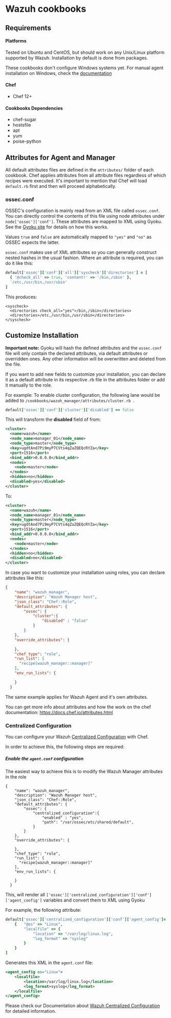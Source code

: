 
Wazuh cookbooks
====================================

Requirements
------------
#### Platforms
Tested on Ubuntu and CentOS, but should work on any Unix/Linux platform supported by Wazuh. Installation by default is done from packages.

These cookbooks don't configure Windows systems yet. For manual agent installation on Windows, check the [documentation](https://documentation.wazuh.com/current/installation-guide/installing-wazuh-agent/wazuh_agent_windows.html)

#### Chef
- Chef 12+

#### Cookbooks Dependencies
- chef-sugar
- hostsfile
- apt
- yum
- poise-python

Attributes for Agent and Manager
----------

All default attributes files are defined in the ```attributes/``` folder of each cookbook. Chef applies attributes from all attribute files regardless of which recipes were executed. It's important to mention that Chef will load ```default.rb``` first and then will proceed alphabetically. 

### ossec.conf

OSSEC's configuration is mainly read from an XML file called `ossec.conf`. You can directly control the contents of this file using node attributes under `node['ossec']['conf']`. These attributes are mapped to XML using Gyoku. See the [Gyoku site](https://github.com/savonrb/gyoku) for details on how this works.

Values `true` and `false`  are automatically mapped to `"yes"` and `"no"` as OSSEC expects the latter.

`ossec.conf` makes use of XML attributes so you can generally construct nested hashes in the usual fashion. Where an attribute is required, you can do it like this:

```ruby
default['ossec']['conf']['all']['syscheck']['directories'] = [
  { '@check_all' => true, 'content!' => '/bin,/sbin' },
  '/etc,/usr/bin,/usr/sbin'
]
```

This produces:

    <syscheck>
      <directories check_all="yes">/bin,/sbin</directories>
      <directories>/etc,/usr/bin,/usr/sbin</directories>
    </syscheck>

## Customize Installation

**Important note:** Gyoku will hash the defined attributes and the ```ossec.conf``` file will only contain the declared attributes, via default attributes or overridden ones. Any other information will be overwritten and deleted from the file.

If you want to add new fields to customize your installation, you can declare it as a default attribute in its respective .rb file in the attributes folder or add it manually to the role.

For example: To enable cluster configuration, the following lane would be added to ```/cookbooks/wazuh_manager/attributes/cluster.rb ```.

`````` ruby
default['ossec']['conf']['cluster']['disabled'] == false
``````

This will transform the **disabled** field of from:

```xml
<cluster>
  <name>wazuh</name>
  <node_name>manager_01</node_name>
  <node_type>master</node_type>
  <key>ugdtAnd7Pi9myP7CVts4qZaZQEQcRYZa</key>
  <port>1516</port>
  <bind_addr>0.0.0.0</bind_addr>
  <nodes>
    <node>master</node>
  </nodes>
  <hidden>no</hidden>
  <disabled>yes</disabled>
</cluster>
```

To:

```xml
<cluster>
  <name>wazuh</name>
  <node_name>manager_01</node_name>
  <node_type>master</node_type>
  <key>ugdtAnd7Pi9myP7CVts4qZaZQEQcRYZa</key>
  <port>1516</port>
  <bind_addr>0.0.0.0</bind_addr>
  <nodes>
    <node>master</node>
  </nodes>
  <hidden>no</hidden>
  <disabled>no</disabled>
</cluster>
```



In case you want to customize your installation using roles, you can declare attributes like this: 

```json
{
    "name": "wazuh_manager",
    "description": "Wazuh Manager host",
    "json_class": "Chef::Role",
    "default_attributes": {
        "ossec": {
            "cluster":{
                "disabled" : "false"
            }
        }
    },
    "override_attributes": {

    },
    "chef_type": "role",
    "run_list": [
      "recipe[wazuh_manager::manager]"
    ],
    "env_run_lists": {

    }
  }
```

The same example applies for Wazuh Agent and it's own attributes.

You can get more info about attributes and how the work on the chef documentation: https://docs.chef.io/attributes.html



### Centralized Configuration

You can configure your Wazuh [Centralized Configuration](https://documentation.wazuh.com/3.9/user-manual/reference/centralized-configuration.html#centralized-configuration-process) with Chef.

In order to achieve this, the following steps are required:

##### Enable the `agent.conf` configuration

The easiest way to achieve this is to modify the Wazuh Manager attributes in the role



```
{
    "name": "wazuh_manager",
    "description": "Wazuh Manager host",
    "json_class": "Chef::Role",
    "default_attributes": {
        "ossec": {
            "centralized_configuration":{
                "enabled" : "yes",
                "path": "/var/ossec/etc/shared/default",
            }
        }
    },
    "override_attributes": {

    },
    "chef_type": "role",
    "run_list": [
      "recipe[wazuh_manager::manager]"
    ],
    "env_run_lists": {

    }
  }
```



This, will render all `['ossec']['centralized_configuration']['conf']['agent_config']` variables and convert them to XML using Gyoku



For example, the following attribute:

```ruby
default['ossec']['centralized_configuration']['conf']['agent_config']= [
    {   "@os" => "Linux",
        "localfile" => {
            "location" => "/var/log/linux.log",
            "log_format" => "syslog"
        }
    }
]
```



Generates this XML in the `agent.conf` file:

```xml
<agent_config os="Linux">
    <localfile>
        <location>/var/log/linux.log</location>
        <log_format>syslog</log_format>
    </localfile>
</agent_config>
```



Please check our Documentation about [Wazuh Centralized Configuration](https://documentation.wazuh.com/3.9/user-manual/reference/centralized-configuration.html#centralized-configuration-process) for detailed information.

